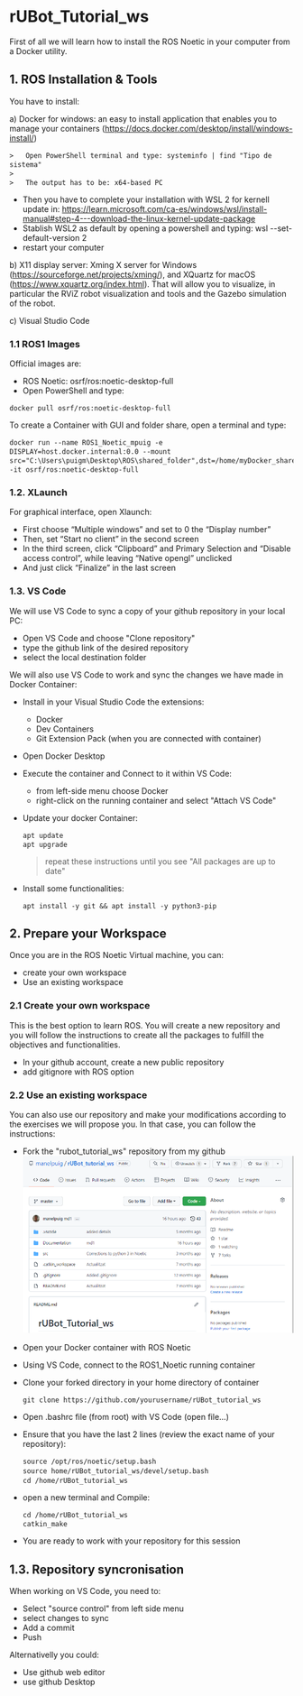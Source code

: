 # **rUBot_Tutorial_ws**

First of all we will learn how to install the ROS Noetic in your computer from a Docker utility.

## **1. ROS Installation & Tools**
You have to install:

a) Docker for windows: an easy to install application that enables you to manage your containers (https://docs.docker.com/desktop/install/windows-install/)

    >   Open PowerShell terminal and type: systeminfo | find "Tipo de sistema"
    >
    >   The output has to be: x64-based PC

- Then you have to complete your installation with WSL 2 for kernell update in: https://learn.microsoft.com/ca-es/windows/wsl/install-manual#step-4---download-the-linux-kernel-update-package
- Stablish WSL2 as default by opening a powershell and typing: wsl --set-default-version 2
- restart your computer

b) X11 display server: Xming X server for Windows (https://sourceforge.net/projects/xming/), and XQuartz for macOS (https://www.xquartz.org/index.html). That will allow you to visualize, in particular the RViZ robot visualization and tools and the Gazebo simulation of the robot. 

c) Visual Studio Code

### **1.1 ROS1 Images**

Official images are:
- ROS Noetic: osrf/ros:noetic-desktop-full
- Open PowerShell and type: 
```shell
docker pull osrf/ros:noetic-desktop-full
```
To create a Container with GUI and folder share, open a terminal and type:
```shell
docker run --name ROS1_Noetic_mpuig -e DISPLAY=host.docker.internal:0.0 --mount src="C:\Users\puigm\Desktop\ROS\shared_folder",dst=/home/myDocker_shared,type=bind -it osrf/ros:noetic-desktop-full
```

### **1.2. XLaunch**
For graphical interface, open Xlaunch:
- First choose “Multiple windows” and set to 0 the “Display number”
- Then, set “Start no client” in the second screen
- In the third screen, click “Clipboard” and Primary Selection and “Disable access control”, while leaving “Native opengl” unclicked
- And just click “Finalize” in the last screen

### **1.3. VS Code**

We will use VS Code to sync a copy of your github repository in your local PC:
- Open VS Code and choose "Clone repository"
- type the github link of the desired repository
- select the local destination folder

We will also use VS Code to work and sync the changes we have made in Docker Container:
- Install in your Visual Studio Code the extensions:
    - Docker
    - Dev Containers
    - Git Extension Pack (when you are connected with container)
- Open Docker Desktop
- Execute the container and Connect to it within VS Code:
    - from left-side menu choose Docker
    - right-click on the running container and select "Attach VS Code"
- Update your docker Container:
    ```shell
    apt update
    apt upgrade
    ```
    > repeat these instructions until you see "All packages are up to date"

- Install some functionalities:
    ```shell
    apt install -y git && apt install -y python3-pip
    ```

## **2. Prepare your Workspace**
Once you are in the ROS Noetic Virtual machine, you can:
- create your own workspace
- Use an existing workspace

### **2.1 Create your own workspace**
This is the best option to learn ROS. You will create a new repository and you will follow the instructions to create all the packages to fulfill the objectives and functionalities.

- In your github account, create a new public repository
- add gitignore with ROS option


### **2.2 Use an existing workspace**
You can also use our repository and make your modifications according to the exercises we will propose you. 
In that case, you can follow the instructions:

- Fork the "rubot_tutorial_ws" repository from my github
![](./Images/1_fork.png)

- Open your Docker container with ROS Noetic 
- Using VS Code, connect to the ROS1_Noetic running container
- Clone your forked directory in your home directory of container
    ```shell
    git clone https://github.com/yourusername/rUBot_tutorial_ws
    ```
- Open .bashrc file (from root) with VS Code (open file...)
- Ensure that you have the last 2 lines (review the exact name of your repository):
    ```xml
    source /opt/ros/noetic/setup.bash
    source home/rUBot_tutorial_ws/devel/setup.bash
    cd /home/rUBot_tutorial_ws
    ```
- open a new terminal and Compile:
    ```shell
    cd /home/rUBot_tutorial_ws
    catkin_make
    ```
- You are ready to work with your repository for this session

## **1.3. Repository syncronisation**
When working on VS Code, you need to:

- Select "source control" from left side menu
- select changes to sync
- Add a commit
- Push

Alternativelly you could:
- Use github web editor
- use github Desktop